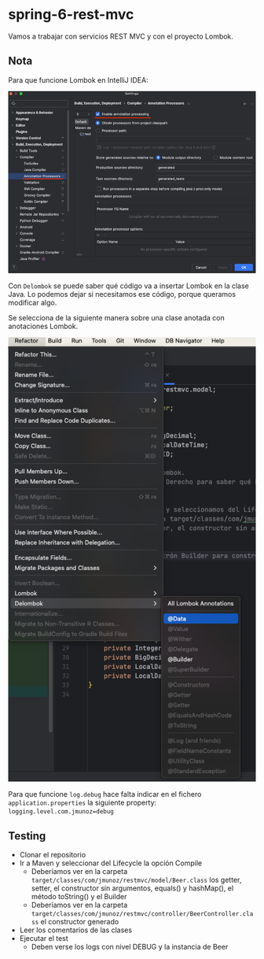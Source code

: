 # spring-6-rest-mvc

Vamos a trabajar con servicios REST MVC y con el proyecto Lombok.

## Nota

Para que funcione Lombok en IntelliJ IDEA:

![alt Enable Lombok](../images/01-Enable-Lombok.png)

Con `Delombok` se puede saber qué código va a insertar Lombok en la clase Java. Lo podemos dejar si necesitamos ese código, porque queramos modificar algo.

Se selecciona de la siguiente manera sobre una clase anotada con anotaciones Lombok.

![alt Delombok](../images/02-Delombok.png)

Para que funcione `log.debug` hace falta indicar en el fichero `application.properties` la siguiente property: `logging.level.com.jmunoz=debug`

## Testing

- Clonar el repositorio
- Ir a Maven y seleccionar del Lifecycle la opción Compile
  - Deberíamos ver en la carpeta `target/classes/com/jmunoz/restmvc/model/Beer.class` los getter, setter, el constructor sin argumentos, equals() y hashMap(), el método toString() y el Builder
  - Deberíamos ver en la carpeta `target/classes/com/jmunoz/restmvc/controller/BeerController.class` el constructor generado
- Leer los comentarios de las clases
- Ejecutar el test
  - Deben verse los logs con nivel DEBUG y la instancia de Beer 